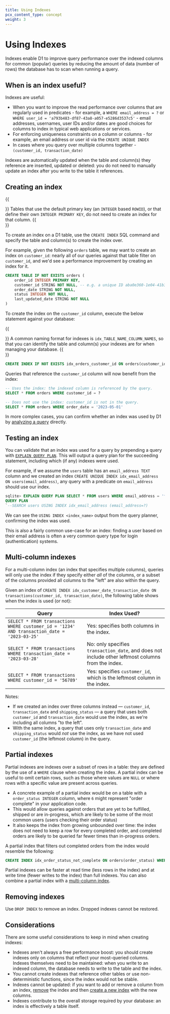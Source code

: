 ```yaml
---
title: Using Indexes
pcx_content_type: concept
weight: 3
---
```


# Using Indexes

Indexes enable D1 to improve query performance over the indexed columns for common (popular) queries by reducing the amount of data (number of rows) the database has to scan when running a query.

## When is an index useful?

Indexes are useful:

* When you want to improve the read performance over columns that are regularly used in predicates - for example, a `WHERE email_address = ?` or `WHERE user_id = 'a793b483-df87-43a8-a057-e5286d3537c5'` - email addresses, usernames, user IDs and/or dates are good choices for columns to index in typical web applications or services.
* For enforcing uniqueness constraints on a column or columns - for example, an email address or user id via the `CREATE UNIQUE INDEX`
* In cases where you query over multiple columns together - `(customer_id, transaction_date)` 

Indexes are automatically updated when the table and column(s) they reference are inserted, updated or deleted: you do not need to manually update an index after you write to the table it references.

## Creating an index

{{<Aside type="note">}}
Tables that use the default primary key (an `INTEGER` based `ROWID`), or that define their own `INTEGER PRIMARY KEY`, do not need to create an index for that column.
{{</Aside>}}

To create an index on a D1 table, use the `CREATE INDEX` SQL command and specify the table and column(s) to create the index over.

For example, given the following `orders` table, we may want to create an index on `customer_id`: nearly all of our queries against that table filter on `customer_id`, and we'd see a performance improvement by creating an index for it.

```sql
CREATE TABLE IF NOT EXISTS orders (
    order_id INTEGER PRIMARY KEY,
    customer_id STRING NOT NULL, -- e.g. a unique ID aba0e360-1e04-41b3-91a0-1f2263e1e0fb
    order_date STRING NOT NULL,
    status INTEGER NOT NULL,
    last_updated_date STRING NOT NULL
)
```

To create the index on the `customer_id` column, execute the below statement against your database: 

{{<Aside type="note">}}
A common naming format for indexes is `idx_TABLE_NAME_COLUMN_NAMES`, so that you can identify the table and column(s) your indexes are for when managing your database.
{{</Aside>}}

```sql
CREATE INDEX IF NOT EXISTS idx_orders_customer_id ON orders(customer_id)
```

Queries that reference the `customer_id` column will now benefit from the index:

```sql
-- Uses the index: the indexed column is referenced by the query.
SELECT * FROM orders WHERE customer_id = ?

-- Does not use the index: customer_id is not in the query.
SELECT * FROM orders WHERE order_date = '2023-05-01'
```

In more complex cases, you can confirm whether an index was used by D1 by [analyzing a query](#testing-an-index) directly.

## Testing an index

You can validate that an index was used for a query by prepending a query with [`EXPLAIN QUERY PLAN`](https://www.sqlite.org/eqp.html). This will output a query plan for the succeeding statement, including which (if any) indexes were used.

For example, if we assume the `users` table has an `email_address TEXT` column and we created an index `CREATE UNIQUE INDEX idx_email_address ON users(email_address)`, any query with a predicate on `email_address` should use our index. 

```sql
sqlite> EXPLAIN QUERY PLAN SELECT * FROM users WHERE email_address = 'foo@example.com';
QUERY PLAN
`--SEARCH users USING INDEX idx_email_address (email_address=?)
```

We can see the `USING INDEX <index_name>` output from the query planner, confirming the index was used.

This is also a fairly common use-case for an index: finding a user based on their email address is often a very common query type for login (authentication) systems.

## Multi-column indexes

For a multi-column index (an index that specifies multiple columns), queries will only use the index if they specify either _all_ of the columns, or a subset of the columns provided all columns to the "left" are also within the query.

Given an index of `CREATE INDEX idx_customer_date_transaction_date ON transactions(customer_id, transaction_date)`, the following table shows when the index is used (or not):

| Query                                                             | Index Used?   |
| ----------------------------------------------------------------- | ------------- |
| `SELECT * FROM transactions WHERE customer_id = '1234' AND transaction_date = '2023-03-25'` | Yes: specifies both columns in the index. |
| `SELECT * FROM transactions WHERE transaction_date = '2023-03-28'` | No: only specifies `transaction_date`, and does not include other leftmost columns from the index. |
| `SELECT * FROM transactions WHERE customer_id = '56789'` | Yes: specifies `customer_id`, which is the leftmost column in the index. |
  
Notes:

* If we created an index over three columns instead — `customer_id`, `transaction_date` and `shipping_status` — a query that uses both `customer_id` and `transaction_date` would use the index, as we're including all columns "to the left".
* With the same index, a query that uses only `transaction_date` and `shipping_status` would _not_ use the index, as we have not used `customer_id` (the leftmost column) in the query.

## Partial indexes

Partial indexes are indexes over a subset of rows in a table: they are defined by the use of a `WHERE` clause when creating the index. A partial index can be useful to omit certain rows, such as those where values are `NULL` or where rows with a specific value are present across queries.

* A concrete example of a partial index would be on a table with a `order_status INTEGER` column, where `6` might represent "order complete" in your application code.
* This would allow queries against orders that are yet to be fulfilled, shipped or are in-progress, which are likely to be some of the most common users (users checking their order status)
* It also keeps the index from growing unbounded over time: the index does not need to keep a row for every completed order, and completed orders are likely to be queried far fewer times than in-progress orders.

A partial index that filters out completed orders from the index would resemble the following:

```sql
CREATE INDEX idx_order_status_not_complete ON orders(order_status) WHERE order_status != 6
```

Partial indexes can be faster at read time (less rows in the index) and at write time (fewer writes to the index) than full indexes. You can also combine a partial index with a [multi-column index](#multi-column-indexes).

## Removing indexes

Use `DROP INDEX` to remove an index. Dropped indexes cannot be restored.

## Considerations

There are some useful considerations to keep in mind when creating indexes:

* Indexes aren't always a free performance boost: you should create indexes only on columns that reflect your most-queried columns. Indexes themselves need to be maintained: when you write to an indexed column, the database needs to write to the table and the index.
* You cannot create indexes that reference other tables or use non-deterministic functions, since the index would not be stable.
* Indexes cannot be updated: if you want to add or remove a column from an index, [remove](#removing-indexes) the index and then [create a new index](#creating-an-index) with the new columns.
* Indexes contribute to the overall storage required by your database: an index is effectively a table itself.
